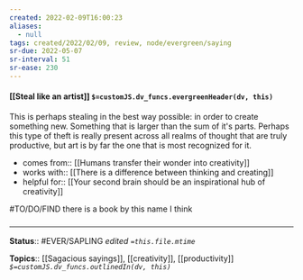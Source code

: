 ```yaml
---
created: 2022-02-09T16:00:23 
aliases:
  - null
tags: created/2022/02/09, review, node/evergreen/saying
sr-due: 2022-05-07
sr-interval: 51
sr-ease: 230
---
```


#### [[Steal like an artist]] `$=customJS.dv_funcs.evergreenHeader(dv, this)`

This is perhaps stealing in the best way possible: in order to create something new. Something that is larger than the sum of it's parts. Perhaps this type of theft is really present across all realms of thought that are truly productive, but art is by far the one that is most recognized for it.

- comes from:: [[Humans transfer their wonder into creativity]]
- works with:: [[There is a difference between thinking and creating]]
- helpful for:: [[Your second brain should be an inspirational hub of creativity]]

#TO/DO/FIND there is a book by this name I think
### <hr class="footnote"/>

**Status**:: #EVER/SAPLING 
*edited `=this.file.mtime`*

**Topics**:: [[Sagacious sayings]], [[creativity]], [[productivity]]
*`$=customJS.dv_funcs.outlinedIn(dv, this)`*
